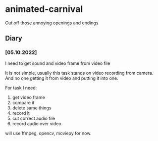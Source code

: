 # animated-carnival

Cut off those annoying openings and endings

## Diary

### [05.10.2022]

I need to get sound and video frame from video file

It is not simple, usually this task stands on video recording from camera. And no one getting it from video and putting it into one.

For task I need:

1. get video frame
2. compare it
3. delete same things
4. record it
5. cut correct audio file
6. record audio over video

will use ffmpeg, opencv, moviepy for now.